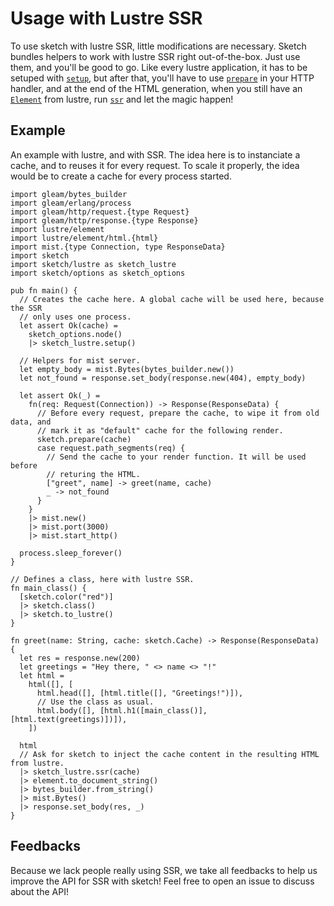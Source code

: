 # Usage with Lustre SSR

To use sketch with lustre SSR, little modifications are necessary. Sketch
bundles helpers to work with lustre SSR right out-of-the-box. Just use them, and
you'll be good to go. Like every lustre application, it has to be setuped with
[`setup`](https://hexdocs.pm/sketch/sketch/lustre.html#setup), but after that,
you'll have to use [`prepare`](https://hexdocs.pm/sketch/sketch.html#prepare) in
your HTTP handler, and at the end of the HTML generation, when you still have an
[`Element`](https://hexdocs.pm/lustre/lustre/element.html#Element) from lustre,
run [`ssr`](https://hexdocs.pm/sketch/sketch/lustre.html#ssr) and let the magic
happen!

## Example

An example with lustre, and with SSR. The idea here is to instanciate a cache,
and to reuses it for every request. To scale it properly, the idea would be to
create a cache for every process started.

```gleam
import gleam/bytes_builder
import gleam/erlang/process
import gleam/http/request.{type Request}
import gleam/http/response.{type Response}
import lustre/element
import lustre/element/html.{html}
import mist.{type Connection, type ResponseData}
import sketch
import sketch/lustre as sketch_lustre
import sketch/options as sketch_options

pub fn main() {
  // Creates the cache here. A global cache will be used here, because the SSR
  // only uses one process.
  let assert Ok(cache) =
    sketch_options.node()
    |> sketch_lustre.setup()

  // Helpers for mist server.
  let empty_body = mist.Bytes(bytes_builder.new())
  let not_found = response.set_body(response.new(404), empty_body)

  let assert Ok(_) =
    fn(req: Request(Connection)) -> Response(ResponseData) {
      // Before every request, prepare the cache, to wipe it from old data, and
      // mark it as "default" cache for the following render.
      sketch.prepare(cache)
      case request.path_segments(req) {
        // Send the cache to your render function. It will be used before
        // returing the HTML.
        ["greet", name] -> greet(name, cache)
        _ -> not_found
      }
    }
    |> mist.new()
    |> mist.port(3000)
    |> mist.start_http()

  process.sleep_forever()
}

// Defines a class, here with lustre SSR.
fn main_class() {
  [sketch.color("red")]
  |> sketch.class()
  |> sketch.to_lustre()
}

fn greet(name: String, cache: sketch.Cache) -> Response(ResponseData) {
  let res = response.new(200)
  let greetings = "Hey there, " <> name <> "!"
  let html =
    html([], [
      html.head([], [html.title([], "Greetings!")]),
      // Use the class as usual.
      html.body([], [html.h1([main_class()], [html.text(greetings)])]),
    ])

  html
  // Ask for sketch to inject the cache content in the resulting HTML from lustre.
  |> sketch_lustre.ssr(cache)
  |> element.to_document_string()
  |> bytes_builder.from_string()
  |> mist.Bytes()
  |> response.set_body(res, _)
}
```

## Feedbacks

Because we lack people really using SSR, we take all feedbacks to help us
improve the API for SSR with sketch! Feel free to open an issue to discuss about
the API!
